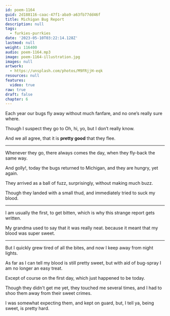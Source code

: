 ```yaml
---
id: poem-1164
guid: 2d188116-caac-47f1-aba9-a63fb77dd46f
title: Michigan Bug Report
description: null
tags:
  - furkies-purrkies
date: '2023-05-10T03:22:14.128Z'
lastmod: null
weight: 116400
audio: poem-1164.mp3
image: poem-1164-illustration.jpg
images: null
artwork:
  - https://unsplash.com/photos/M9FRjjH-eqk
resources: null
features:
  video: true
raw: true
draft: false
chapter: 6
---
```


Each year our bugs fly away without much fanfare,
and no one’s really sure where.

Though I suspect they go to Oh, hi, yo,
but I don’t really know.

And we all agree,
that it is __pretty good__ that they flee.

---

Whenever they go, there always comes the day,
when they fly-back the same way.

And golly!, today the bugs returned to Michigan,
and they are hungry, yet again.

They arrived as a ball of fuzz,
surprisingly, without making much buzz.

Though they landed with a small thud,
and immediately tried to suck my blood.

---

I am usually the first, to get bitten,
which is why this strange report gets written.

My grandma used to say that it was really neat.
because it meant that my blood was super sweet.

---

But I quickly grew tired of all the bites,
and now I keep away from night lights.

As far as I can tell my blood is still pretty sweet,
but with aid of bug-spray I am no longer an easy treat.

Except of course on the first day,
which just happened to be today.

Though they didn't get me yet, they touched me several times,
and I had to shoo them away from their sweet crimes.

I was somewhat expecting them, and kept on guard,
but, I tell ya, being sweet, is pretty hard.
